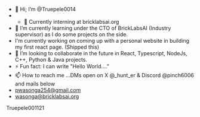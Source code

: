 - 👋 Hi; I’m @Truepele0014
- - 👀 Currently interning at bricklabsai.org
- 🌱 I’m currently learning under the CTO of BrickLabsAI (Industry supervisor) as I do some projects on the side. 
- I'm currently working on coming up with a personal website in building my first react page. (Shipped this)
- 💞️ I’m looking to collaborate in the future in React, Typescript, NodeJs, C++, Python & Java projects.
- ⚡ Fun fact: I can write "Hello World...."
- 📫 How to reach me ...DMs open on X @_hunt_er & Discord @pinch6006 and mails below
- pwasonga254@gmail.com
- wasonga@bricklabsai.org
  

Truepele001121

<!---
Truepele001/Truepele001 is a ✨ special ✨ repository because its `README.md` (this file) appears on your GitHub profile.
You can click the Preview link to take a look at your changes.
--->
